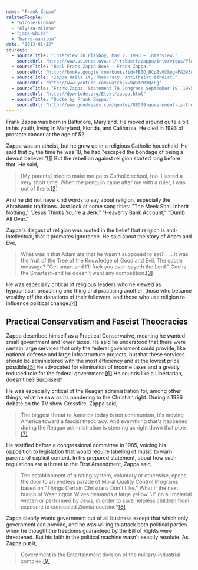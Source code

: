 ```yaml
---
name: "Frank Zappa"
relatedPeople:
  - "nicole-kidman"
  - "alyssa-milano"
  - "jack-white"
  - "barry-manilow"
date: "2013-01-23"
sources:
  - sourceTitle: "Interview in Playboy, May 2, 1993 – Interview."
    sourceUrl: "http://www.science.uva.nl/~robbert/zappa/interviews/Playboy/Interview.html"
  - sourceTitle: "Real Frank Zappa Book – Frank Zappa."
    sourceUrl: "http://books.google.com/books?id=FB0O_HCpBy0C&pg=PA293&dq=frank+zappa+church+and+state&hl=en&sa=X&ei=jGf7UNHxCOaziQLztoCIAg&ved=0CC0Q6AEwAA#v=onepage&q=frank%20zappa%20church%20and%20state&f=false"
  - sourceTitle: "Zappa Nails It, Theocracy. Antitheist atheist."
    sourceUrl: "http://www.youtube.com/watch?v=9WGtMMXQcEg"
  - sourceTitle: "Frank Zappa: Statement To Congress September 19, 1985."
    sourceUrl: "http://downlode.org/Etext/zappa.html"
  - sourceTitle: "Quote by Frank Zappa."
    sourceUrl: "http://www.goodreads.com/quotes/88579-government-is-the-entertainment-division-of-the-military-industrial-complex?auto_login_attempted=true"
---
```


Frank Zappa was born in Baltimore, Maryland. He moved around quite a bit in his youth, living in Maryland, Florida, and California. He died in 1993 of prostate cancer at the age of 52.

Zappa was an atheist, but he grew up in a religious Catholic household. He said that by the time he was 18, he had "escaped the bondage of being a devout believer."<a class="source-citation" href="#http://www.science.uva.nl/~robbert/zappa/interviews/Playboy/Interview.html" title="Interview in Playboy, May 2, 1993 – Interview.">[1]</a> But the rebellion against religion started long before that. He said,

>[My parents] tried to make me go to Catholic school, too. I lasted a very short time. When the penguin came after me with a ruler, I was out of there.<a class="source-citation" href="#http://www.science.uva.nl/~robbert/zappa/interviews/Playboy/Interview.html" title="Interview in Playboy, May 2, 1993 – Interview.">[2]</a>

And he did not have kind words to say about religion, especially the Abrahamic traditions. Just look at some song titles: "The Meek Shall Inherit Nothing," "Jesus Thinks You're a Jerk," "Heavenly Bank Account," "Dumb All Over."

Zappa's disgust of religion was rooted in the belief that religion is anti-intellectual, that it promotes ignorance. He said about the story of Adam and Eve,

>What was it that Adam ate that he wasn't supposed to eat? . . . it was the fruit of the Tree of the Knowledge of Good and Evil. The subtle message? "Get smart and I'll fuck you over–sayeth the Lord." God is the Smartest–and he doesn't want any competition.<a class="source-citation" href="#http://books.google.com/books?id=FB0O_HCpBy0C&pg=PA293&dq=frank+zappa+church+and+state&hl=en&sa=X&ei=jGf7UNHxCOaziQLztoCIAg&ved=0CC0Q6AEwAA#v=onepage&q=frank%20zappa%20church%20and%20state&f=false" title="Real Frank Zappa Book – Frank Zappa.">[3]</a>

He was especially critical of religious leaders who he viewed as hypocritical, preaching one thing and practicing another, those who became wealthy off the donations of their followers, and those who use religion to influence political change.<a class="source-citation" href="#http://books.google.com/books?id=FB0O_HCpBy0C&pg=PA293&dq=frank+zappa+church+and+state&hl=en&sa=X&ei=jGf7UNHxCOaziQLztoCIAg&ved=0CC0Q6AEwAA#v=onepage&q=frank%20zappa%20church%20and%20state&f=false" title="Real Frank Zappa Book – Frank Zappa.">[4]</a>

## Practical Conservatism and Fascist Theocracies

Zappa described himself as a Practical Conservative, meaning he wanted small government and lower taxes. He said he understood that there were certain large services that only the federal government could provide, like national defense and large infrastructure projects, but that these services should be administered with the most efficiency and at the lowest price possible.<a class="source-citation" href="#http://books.google.com/books?id=FB0O_HCpBy0C&pg=PA293&dq=frank+zappa+church+and+state&hl=en&sa=X&ei=jGf7UNHxCOaziQLztoCIAg&ved=0CC0Q6AEwAA#v=onepage&q=frank%20zappa%20church%20and%20state&f=false" title="Real Frank Zappa Book – Frank Zappa.">[5]</a> He advocated for elimination of income taxes and a greatly reduced role for the federal government.<a class="source-citation" href="#http://www.science.uva.nl/~robbert/zappa/interviews/Playboy/Interview.html" title="Interview in Playboy, May 2, 1993 – Interview.">[6]</a> He sounds like a Libertarian, doesn't he? Surprised?

He was especially critical of the Reagan administration for, among other things, what he saw as its pandering to the Christian right. During a 1986 debate on the TV show Crossfire, Zappa said,

>The biggest threat to America today is not communism, it's moving America toward a fascist theocracy. And everything that's happened during the Reagan administration is steering us right down that pipe.<a class="source-citation" href="#http://www.youtube.com/watch?v=9WGtMMXQcEg" title="Zappa Nails It, Theocracy. Antitheist atheist.">[7]</a>

He testified before a congressional committee in 1985, voicing his opposition to legislation that would require labeling of music to warn parents of explicit content. In his prepared statement, about how such regulations are a threat to the First Amendment, Zappa said,

>The establishment of a rating system, voluntary or otherwise, opens the door to an endless parade of Moral Quality Control Programs based on "Things Certain Christians Don't Like." What if the next bunch of Washington Wives demands a large yellow "J" on all material written or performed by Jews, in order to save helpless children from exposure to concealed Zionist doctrine?<a class="source-citation" href="#http://downlode.org/Etext/zappa.html" title="Frank Zappa: Statement To Congress September 19, 1985.">[8]</a>

Zappa clearly wants government out of all business except that which only government can provide, and he was willing to attack both political parties when he thought the freedoms guaranteed by the Bill of Rights were threatened. But his faith in the political machine wasn't exactly resolute. As Zappa put it,

>Government is the Entertainment division of the military-industrial complex.<a class="source-citation" href="#http://www.goodreads.com/quotes/88579-government-is-the-entertainment-division-of-the-military-industrial-complex?auto_login_attempted=true" title="Quote by Frank Zappa.">[9]</a>